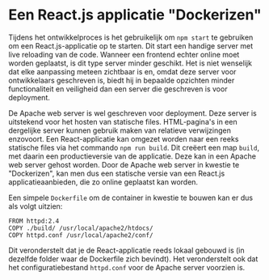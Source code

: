 # Een React.js applicatie "Dockerizen"
Tijdens het ontwikkelproces is het gebruikelijk om `npm start` te gebruiken om een React.js-applicatie op te starten. Dit start een handige server met live reloading van de code. Wanneer een frontend echter online moet worden geplaatst, is dit type server minder geschikt. Het is niet wenselijk dat elke aanpassing meteen zichtbaar is en, omdat deze server voor ontwikkelaars geschreven is, biedt hij in bepaalde opzichten minder functionaliteit en veiligheid dan een server die geschreven is voor deployment.

De Apache web server is wel geschreven voor deployment. Deze server is uitstekend voor het hosten van statische files. HTML-pagina's in een dergelijke server kunnen gebruik maken van relatieve verwijzingen enzovoort. Een React-applicatie kan omgezet worden naar een reeks statische files via het commando `npm run build`. Dit creëert een map `build`, met daarin een productieversie van de applicatie. Deze kan in een Apache web server gehost worden. Door de Apache web server in kwestie te "Dockerizen", kan men dus een statische versie van een React.js applicatieaanbieden, die zo online geplaatst kan worden.

Een simpele `Dockerfile` om de container in kwestie te bouwen kan er dus als volgt uitzien:

```
FROM httpd:2.4
COPY ./build/ /usr/local/apache2/htdocs/
COPY httpd.conf /usr/local/apache2/conf/
```

Dit veronderstelt dat je de React-applicatie reeds lokaal gebouwd is (in dezelfde folder waar de Dockerfile zich bevindt). Het veronderstelt ook dat het configuratiebestand `httpd.conf` voor de Apache server voorzien is.
